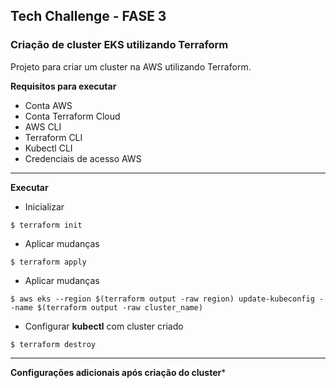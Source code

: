 ## Tech Challenge - FASE 3

### Criação de cluster EKS utilizando Terraform

Projeto para criar um cluster na AWS utilizando Terraform.

**Requisitos para executar**

- Conta AWS
- Conta Terraform Cloud
- AWS CLI
- Terraform CLI
- Kubectl CLI
- Credenciais de acesso AWS

------------

**Executar**

- Inicializar
```
$ terraform init
```
- Aplicar mudanças
```
$ terraform apply
```
- Aplicar mudanças
```
$ aws eks --region $(terraform output -raw region) update-kubeconfig --name $(terraform output -raw cluster_name)
```
- Configurar **kubectl** com cluster criado 
```
$ terraform destroy
```

------------

**Configurações adicionais após criação do cluster***





